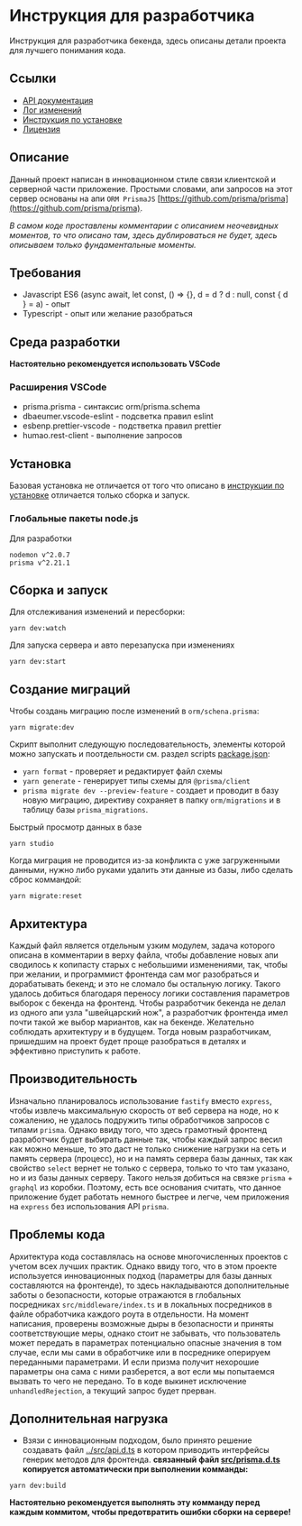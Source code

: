# Инструкция для разработчика

Инструкция для разработчика бекенда, здесь описаны детали проекта для лучшего понимания кода.

## Ссылки

- [API документация](./API.md)
- [Лог изменений](./CHANGELOG.md)
- [Инструкция по установке](../README.md)
- [Лицензия](../LICENSE.md)

## Описание

Данный проект написан в инновационном стиле связи клиентской и серверной части приложение. Простыми словами, апи запросов на этот сервер основаны на апи `ORM PrismaJS` [https://github.com/prisma/prisma](https://github.com/prisma/prisma).

_В самом коде проставлены комментарии с описанием неочевидных моментов, то что описано там, здесь дублироваться не будет, здесь описываем только фундаментальные моменты._

## Требования

- Javascript ES6 (async await, let const, () => {}, d = d ? d : null, const { d } = a) - опыт
- Typescript - опыт или желание разобраться

## Среда разработки

**Настоятельно рекомендуется использовать VSCode**

### Расширения VSCode

- prisma.prisma - синтаксис orm/prisma.schema
- dbaeumer.vscode-eslint - подсветка правил eslint
- esbenp.prettier-vscode - подстветка правил prettier
- humao.rest-client - выполнение запросов

## Установка

Базовая установка не отличается от того что описано в [инструкции по установке](../README.md#установка) отличается только сборка и запуск.

### Глобальные пакеты node.js

Для разработки

```
nodemon v^2.0.7
prisma v^2.21.1
```

## Сборка и запуск

Для отслеживания изменений и пересборки:

```
yarn dev:watch
```

Для запуска сервера и авто перезапуска при изменениях

```
yarn dev:start
```

## Создание миграций

Чтобы создань миграцию после изменений в `orm/schena.prisma`:

```
yarn migrate:dev
```

Скрипт выполнит следующую последовательность, элементы которой можно запускать и поотдельности см. раздел scripts [package.json](../package.json#scripts):

- `yarn format` - проверяет и редактирует файл схемы
- `yarn generate` - генерирует типы схемы для `@prisma/client`
- `prisma migrate dev --preview-feature` - создает и проводит в базу новую миграцию, директиву сохраняет в папку `orm/migrations` и в таблицу базы `prisma_migrations`.

Быстрый просмотр данных в базе

```
yarn studio
```

Когда миграция не проводится из-за конфликта с уже загруженными данными, нужно либо руками удалить эти данные из базы, либо сделать сброс коммандой:

```
yarn migrate:reset
```

## Архитектура

Каждый файл является отдельным узким модулем, задача которого описана в комментарии в верху файла, чтобы добавление новых апи сводилось к копипасту старых с небольшими изменениями, так, чтобы при желании, и программист фронтенда сам мог разобраться и дорабатывать бекенд; и это не сломало бы остальную логику. Такого удалось добиться благодаря переносу логики составления параметров выборок с бекенда на фронтенд. Чтобы разработчик бекенда не делал из одного апи узла "швейцарский нож", а разработчик фронтенда имел почти такой же выбор мариантов, как на бекенде.
Желательно соблюдать архитектуру и в будущем. Тогда новым разработчикам, пришедшим на проект будет проще разобраться в деталях и эффективно приступить к работе.

## Производительность

Изначально планировалось использование `fastify` вместо `express`, чтобы извлечь максимальную скорость от веб сервера на ноде, но к сожалению, не удалось подружить типы обработчиков запросов с типами `prisma`. Однако ввиду того, что здесь грамотный фронтенд разработчик будет выбирать данные так, чтобы каждый запрос весил как можно меньше, то это даст не только снижение нагрузки на сеть и память сервера (процесс), но и на память сервера базы данных, так как свойство `select` вернет не только с сервера, только то что там указано, но и из базы данных серверу. Такого нельзя добиться на связке `prisma` + `graphql` из коробки. Поэтому, есть все основания считать, что данное приложение будет работать немного быстрее и легче, чем приложения на `express` без использования API `prisma`.

## Проблемы кода

Архитектура кода составлялась на основе многочисленных проектов с учетом всех лучших практик. Однако ввиду того, что в этом проекте используется инновационных подход (параметры для базы данных составляются на фронтенде), то здесь накладываются дополнительные заботы о безопасности, которые отражаются в глобальных посредниках `src/middleware/index.ts` и в локальных посредников в файле обработчика каждого роута в отдельности. На момент написания, проверены возможные дыры в безопасности и приняты соответствующие меры, однако стоит не забывать, что пользователь может передать в параметрах потенциально опасные значения в том случае, если мы сами в обработчике или в посреднике оперируем переданными параметрами. И если призма получит нехорошие параметры она сама с ними разберется, а вот если мы попытаемся вызвать то чего не передано. То в коде выкинет исключение `unhandledRejection`, а текущий запрос будет прерван.

## Дополнительная нагрузка

- Взязи с инновационным подходом, было принято решение создавать файл [../src/api.d.ts](../src/api.d.ts) в котором приводить интерфейсы генерик методов для фронтенда. **связанный файл [src/prisma.d.ts](../src/prisma.d.ts) копируется автоматически при выполнении комманды:**

```
yarn dev:build
```

**Настоятельно рекомендуется выполнять эту комманду перед каждым коммитом, чтобы предотвратить ошибки сборки на сервере!**
